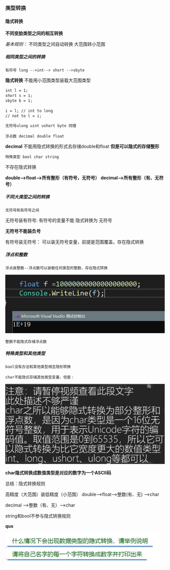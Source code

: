 ### 类型转换

#### 隐式转换

**不同变脸类型之间的相互转换**

*基本规则：* 不同类型之间自动转换 大范围转小范围

##### 相同类型之间的转换

    有符号 long -->int--> short -->sbyte

**隐式转换**  不能用小范围类型装载大范围类型

```long i = 1;
int l = 1;
short s = 1;
sbyte b = 1;

i = l; // int to long
// not to l = i;
```

    无符号ulong uint ushort byte 同理

    浮点数 decimal double float

**decimal** 不能用隐式转换的形式去存储double和float
**但是可以隐式的存储整形**

    特殊类型 bool char string   

不存在隐式转换

**double-->float-->所有整形（有符号，无符号）**
**decimal-->所有整形（有、无符号）**

##### 不同大类型之间的转换

    无符号和有符号之间

无符号装有符号:  有符号的变量不能 隐式转换为 无符号

**无符号不能装负号**

有符号装无符号： 可以装无符号变量，前提是范围覆盖，存在隐式转换

##### 浮点和整数

    浮点装整数--浮点数可以装载任何类型的整数，存在隐式转换

  ![浮点装整数](image-9.png)
  
    整数不能隐式存储浮点数 

##### 特殊类型和其他类型

    bool没有办法和其他类型相互隐形转换

    char不能隐式存储其他类型变量，但是：
![char隐式转换为部分整形和浮点数](image-10.png)

**char隐式转换成数值类型是对应的数字为一个ASCII码**      


    
总结：隐式转换规则

高精度（大范围）装低精度（小范围）
double-->float-->整数(有、无) -->char

decimal -->整数（有、无）-->char

string和bool不参与隐式转换规则

**qus**

![qus](image-11.png)

